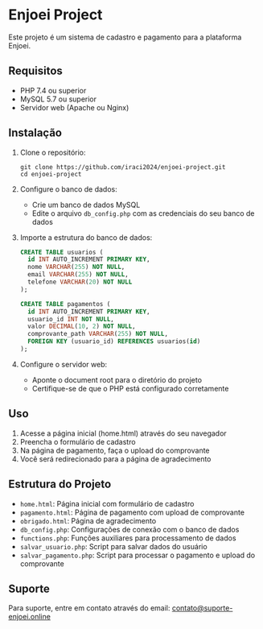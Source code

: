 # Enjoei Project

Este projeto é um sistema de cadastro e pagamento para a plataforma Enjoei.

## Requisitos

- PHP 7.4 ou superior
- MySQL 5.7 ou superior
- Servidor web (Apache ou Nginx)

## Instalação

1. Clone o repositório:
   ```
   git clone https://github.com/iraci2024/enjoei-project.git
   cd enjoei-project
   ```

2. Configure o banco de dados:
   - Crie um banco de dados MySQL
   - Edite o arquivo `db_config.php` com as credenciais do seu banco de dados

3. Importe a estrutura do banco de dados:
   ```sql
   CREATE TABLE usuarios (
     id INT AUTO_INCREMENT PRIMARY KEY,
     nome VARCHAR(255) NOT NULL,
     email VARCHAR(255) NOT NULL,
     telefone VARCHAR(20) NOT NULL
   );

   CREATE TABLE pagamentos (
     id INT AUTO_INCREMENT PRIMARY KEY,
     usuario_id INT NOT NULL,
     valor DECIMAL(10, 2) NOT NULL,
     comprovante_path VARCHAR(255) NOT NULL,
     FOREIGN KEY (usuario_id) REFERENCES usuarios(id)
   );
   ```

4. Configure o servidor web:
   - Aponte o document root para o diretório do projeto
   - Certifique-se de que o PHP está configurado corretamente

## Uso

1. Acesse a página inicial (home.html) através do seu navegador
2. Preencha o formulário de cadastro
3. Na página de pagamento, faça o upload do comprovante
4. Você será redirecionado para a página de agradecimento

## Estrutura do Projeto

- `home.html`: Página inicial com formulário de cadastro
- `pagamento.html`: Página de pagamento com upload de comprovante
- `obrigado.html`: Página de agradecimento
- `db_config.php`: Configurações de conexão com o banco de dados
- `functions.php`: Funções auxiliares para processamento de dados
- `salvar_usuario.php`: Script para salvar dados do usuário
- `salvar_pagamento.php`: Script para processar o pagamento e upload do comprovante

## Suporte

Para suporte, entre em contato através do email: contato@suporte-enjoei.online
